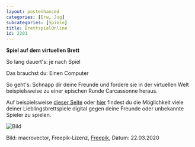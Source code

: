 ```yaml
---
layout: postenhanced
categories: [Erw, Jug]
subcategories: [Spiele]
title: BrettspielOnline
id: 2201
---
```

**Spiel auf dem virtuellen Brett**

So lang dauert's: je nach Spiel

Das brauchst du: Einen Computer

So geht's: Schnapp dir deine Freunde und fordere sie in der virtuellen Welt beispielsweise zu einer epischen Runde Carcassonne heraus. 

Auf beispielsweise [dieser Seite](https://www.brettspielnetz.de/) oder [hier](http://www.brettspielwelt.de/) findest du die Möglichkeit viele deiner Lieblingsbrettspiele digital gegen deine Freunde oder unbekannte Spieler zu spielen.

![Bild](https://image.freepik.com/vektoren-kostenlos/brettspiele-isometrische-icons-set_1284-26281.jpg)

Bild: macrovector, Freepik-Lizenz, [Freepik](https://de.freepik.com/vektoren-kostenlos/brettspiele-isometrische-icons-set_6438637.htm#page=1&query=Spiele&position=1), Datum: 22.03.2020

